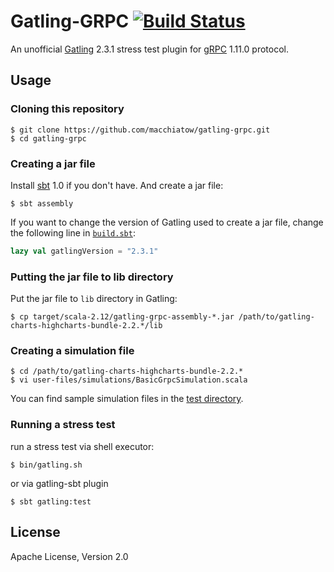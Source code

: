 # Gatling-GRPC [![Build Status](https://travis-ci.org/macchiatow/gatling-grpc.svg?branch=master)](https://github.com/macchiatow/gatling-grpc)

An unofficial [Gatling](http://gatling.io/) 2.3.1 stress test plugin
for [gRPC](https://grpc.io) 1.11.0 protocol.

## Usage

### Cloning this repository

    $ git clone https://github.com/macchiatow/gatling-grpc.git
    $ cd gatling-grpc

### Creating a jar file

Install [sbt](http://www.scala-sbt.org/) 1.0 if you don't have.
And create a jar file:

    $ sbt assembly

If you want to change the version of Gatling used to create a jar file,
change the following line in [`build.sbt`](build.sbt):

```scala
lazy val gatlingVersion = "2.3.1"
```

### Putting the jar file to lib directory

Put the jar file to `lib` directory in Gatling:

    $ cp target/scala-2.12/gatling-grpc-assembly-*.jar /path/to/gatling-charts-highcharts-bundle-2.2.*/lib

###  Creating a simulation file

    $ cd /path/to/gatling-charts-highcharts-bundle-2.2.*
    $ vi user-files/simulations/BasicGrpcSimulation.scala

You can find sample simulation files in the [test directory](src/test/scala/me/macchiatow/gatling/grpc).

### Running a stress test

run a stress test via shell executor:

    $ bin/gatling.sh
    
or via gatling-sbt plugin
    
    $ sbt gatling:test

## License

Apache License, Version 2.0